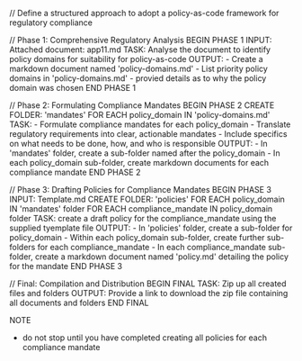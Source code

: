 // Define a structured approach to adopt a policy-as-code framework for regulatory compliance

// Phase 1: Comprehensive Regulatory Analysis
BEGIN PHASE 1
  INPUT: Attached document: app11.md
  TASK: Analyse the document to identify policy domains for suitability for policy-as-code
  OUTPUT: 
    - Create a markdown document named 'policy-domains.md'
    - List priority policy domains in 'policy-domains.md'
    - provied details as to why the policy domain was chosen
END PHASE 1

// Phase 2: Formulating Compliance Mandates
BEGIN PHASE 2
  CREATE FOLDER: 'mandates'
  FOR EACH policy_domain IN 'policy-domains.md'
    TASK: 
      - Formulate compliance mandates for each policy_domain
      - Translate regulatory requirements into clear, actionable mandates
      - Include specifics on what needs to be done, how, and who is responsible
    OUTPUT:
      - In 'mandates' folder, create a sub-folder named after the policy_domain
      - In each policy_domain sub-folder, create markdown documents for each compliance mandate
END PHASE 2

// Phase 3: Drafting Policies for Compliance Mandates
BEGIN PHASE 3
  INPUT: Template.md
  CREATE FOLDER: 'policies'
  FOR EACH policy_domain IN 'mandates' folder
    FOR EACH compliance_mandate IN policy_domain folder
      TASK: create a draft policy for the compliance_mandate using the supplied tyemplate file
      OUTPUT:
        - In 'policies' folder, create a sub-folder for policy_domain
        - Within each policy_domain sub-folder, create further sub-folders for each compliance_mandate
        - In each compliance_mandate sub-folder, create a markdown document named 'policy.md' detailing the policy for the mandate
END PHASE 3

// Final: Compilation and Distribution
BEGIN FINAL
  TASK: Zip up all created files and folders
  OUTPUT: Provide a link to download the zip file containing all documents and folders
END FINAL

NOTE
  - do not stop until you have completed creating all policies for each compliance mandate